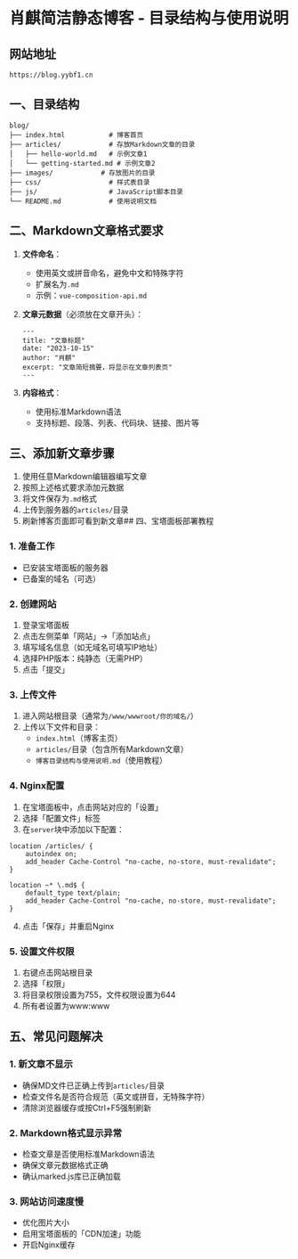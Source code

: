 # 肖麒简洁静态博客 - 目录结构与使用说明

## 网站地址
 ```
 https://blog.yybf1.cn
 ```
 

## 一、目录结构

```
blog/
├── index.html           # 博客首页
├── articles/            # 存放Markdown文章的目录
│   ├── hello-world.md   # 示例文章1
│   └── getting-started.md # 示例文章2
├── images/            # 存放图片的目录
├── css/                 # 样式表目录
├── js/                  # JavaScript脚本目录
└── README.md            # 使用说明文档
```

## 二、Markdown文章格式要求

1. **文件命名**：
   - 使用英文或拼音命名，避免中文和特殊字符
   - 扩展名为`.md`
   - 示例：`vue-composition-api.md`

2. **文章元数据**（必须放在文章开头）：
   ```
   ---
   title: "文章标题"
   date: "2023-10-15"
   author: "肖麒"
   excerpt: "文章简短摘要，将显示在文章列表页"
   ---
   ```

3. **内容格式**：
   - 使用标准Markdown语法
   - 支持标题、段落、列表、代码块、链接、图片等

## 三、添加新文章步骤

1. 使用任意Markdown编辑器编写文章
2. 按照上述格式要求添加元数据
3. 将文件保存为`.md`格式
4. 上传到服务器的`articles/`目录
5. 刷新博客页面即可看到新文章## 四、宝塔面板部署教程

### 1. 准备工作
- 已安装宝塔面板的服务器
- 已备案的域名（可选）

### 2. 创建网站
1. 登录宝塔面板
2. 点击左侧菜单「网站」→「添加站点」
3. 填写域名信息（如无域名可填写IP地址）
4. 选择PHP版本：纯静态（无需PHP）
5. 点击「提交」

### 3. 上传文件
1. 进入网站根目录（通常为`/www/wwwroot/你的域名/`）
2. 上传以下文件和目录：
   - `index.html`（博客主页）
   - `articles/`目录（包含所有Markdown文章）
   - `博客目录结构与使用说明.md`（使用教程）

### 4. Nginx配置
1. 在宝塔面板中，点击网站对应的「设置」
2. 选择「配置文件」标签
3. 在`server`块中添加以下配置：

```nginx
location /articles/ {
    autoindex on;
    add_header Cache-Control "no-cache, no-store, must-revalidate";
}

location ~* \.md$ {
    default_type text/plain;
    add_header Cache-Control "no-cache, no-store, must-revalidate";
}
```

4. 点击「保存」并重启Nginx

### 5. 设置文件权限
1. 右键点击网站根目录
2. 选择「权限」
3. 将目录权限设置为755，文件权限设置为644
4. 所有者设置为www:www

## 五、常见问题解决

### 1. 新文章不显示
- 确保MD文件已正确上传到`articles/`目录
- 检查文件名是否符合规范（英文或拼音，无特殊字符）
- 清除浏览器缓存或按Ctrl+F5强制刷新

### 2. Markdown格式显示异常
- 检查文章是否使用标准Markdown语法
- 确保文章元数据格式正确
- 确认marked.js库已正确加载

### 3. 网站访问速度慢
- 优化图片大小
- 启用宝塔面板的「CDN加速」功能
- 开启Nginx缓存
